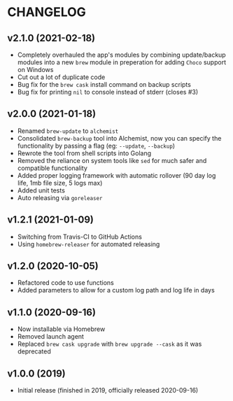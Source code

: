 # CHANGELOG

## v2.1.0 (2021-02-18)

* Completely overhauled the app's modules by combining update/backup modules into a new `brew` module in preperation for adding `Choco` support on Windows
* Cut out a lot of duplicate code
* Bug fix for the `brew cask` install command on backup scripts
* Bug fix for printing `nil` to console instead of stderr (closes #3)

## v2.0.0 (2021-01-18)

* Renamed `brew-update` to `alchemist`
* Consolidated `brew-backup` tool into Alchemist, now you can specify the functionality by passing a flag (eg: `--update`, `--backup`)
* Rewrote the tool from shell scripts into Golang
* Removed the reliance on system tools like `sed` for much safer and compatible functionality
* Added proper logging framework with automatic rollover (90 day log life, 1mb file size, 5 logs max)
* Added unit tests
* Auto releasing via `goreleaser`

## v1.2.1 (2021-01-09)

* Switching from Travis-CI to GitHub Actions
* Using `homebrew-releaser` for automated releasing

## v1.2.0 (2020-10-05)

* Refactored code to use functions
* Added parameters to allow for a custom log path and log life in days

## v1.1.0 (2020-09-16)

* Now installable via Homebrew
* Removed launch agent
* Replaced `brew cask upgrade` with `brew upgrade --cask` as it was deprecated

## v1.0.0 (2019)

* Initial release (finished in 2019, officially released 2020-09-16)
